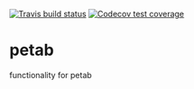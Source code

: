 <!-- badges: start -->
[![Travis build status](https://travis-ci.com/dlill/petab.svg?branch=master)](https://travis-ci.com/dlill/petab)
[![Codecov test coverage](https://codecov.io/gh/dlill/petab/branch/master/graph/badge.svg)](https://codecov.io/gh/dlill/petab?branch=master)
<!-- badges: end -->
  
# petab

functionality for petab
